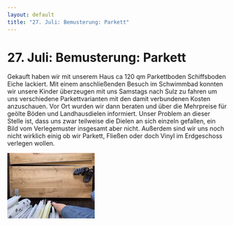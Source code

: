 ```yaml
---
layout: default
title: "27. Juli: Bemusterung: Parkett"
---
```


# 27. Juli: Bemusterung: Parkett

Gekauft haben wir mit unserem Haus ca 120 qm Parkettboden Schiffsboden Eiche lackiert. Mit einem anschließenden Besuch im Schwimmbad konnten wir unsere Kinder überzeugen mit uns Samstags nach Sulz zu fahren um uns verschiedene Parkettvarianten mit den damit verbundenen Kosten anzuschauen. Vor Ort wurden wir dann beraten und über die Mehrpreise für geölte Böden und Landhausdielen informiert. Unser Problem an dieser Stelle ist, dass uns zwar teilweise die Dielen an sich einzeln gefallen, ein Bild vom Verlegemuster insgesamt aber nicht. Außerdem sind wir uns noch nicht wirklich einig ob wir Parkett, Fließen oder doch Vinyl im Erdgeschoss verlegen wollen.

[![So könnte unser Boden aussehen](/assets/2019-07-25_IMG_1937-thumb.JPG)](/assets/2019-07-25_IMG_1937.JPG)
